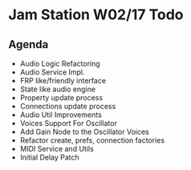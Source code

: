 # Jam Station W02/17 Todo

## Agenda
- Audio Logic Refactoring
 - Audio Service Impl.
  - FRP like/friendly interface
  - State like audio engine
  - Property update process
  - Connections update process
 - Audio Util Improvements
  - Voices Support For Oscillator
  - Add Gain Node to the Oscillator Voices
  - Refactor create, prefs, connection factories
 - MIDI Service and Utils
 - Initial Delay Patch
